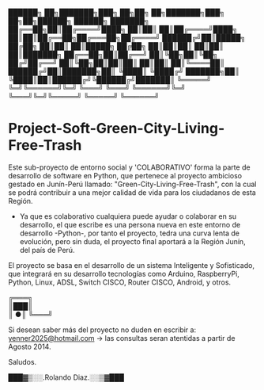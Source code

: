  ██████╗ ██╗███████╗███╗   ██╗██╗   ██╗███████╗███╗   ██╗██╗██████╗  ██████╗ ███████╗
 ██╔══██╗██║██╔════╝████╗  ██║██║   ██║██╔════╝████╗  ██║██║██╔══██╗██╔═══██╗██╔════╝
 ██████╔╝██║█████╗  ██╔██╗ ██║██║   ██║█████╗  ██╔██╗ ██║██║██║  ██║██║   ██║███████╗
 ██╔══██╗██║██╔══╝  ██║╚██╗██║╚██╗ ██╔╝██╔══╝  ██║╚██╗██║██║██║  ██║██║   ██║╚════██║
 ██████╔╝██║███████╗██║ ╚████║ ╚████╔╝ ███████╗██║ ╚████║██║██████╔╝╚██████╔╝███████║
 ╚═════╝ ╚═╝╚══════╝╚═╝  ╚═══╝  ╚═══╝  ╚══════╝╚═╝  ╚═══╝╚═╝╚═════╝  ╚═════╝ ╚══════╝

                                                                                    
Project-Soft-Green-City-Living-Free-Trash
=========================================

Este sub-proyecto de entorno social y 'COLABORATIVO' forma la parte de desarrollo de software en Python, que pertenece al proyecto ambicioso gestado en Junín-Perú llamado: "Green-City-Living-Free-Trash", con la cual se podrá contribuir a una mejor calidad de vida para los ciudadanos de esta Región.

- Ya que es colaborativo cualquiera puede ayudar o colaborar en su desarrollo, el que escribe es una persona nueva en este entorno de desarrollo -Python-, por tanto el proyecto, tedra una curva lenta de evolución, pero sin duda, el proyecto final aportará a la Región Junín, del país de Perú.


El proyecto se basa en el desarrollo de un sistema Inteligente y Sofisticado, que integrará en su desarrollo tecnologías como Arduino, RaspberryPi, Python, Linux, ADSL, Switch CISCO, Router CISCO, Android, y otros.

╔═══╗  
║███║  
║  ●║ 
╚═══╝ 

Si desean saber más del proyecto no duden en escribir a: yenner2025@hotmail.com   -> las consultas seran atentidas a partir de Agosto 2014.

Saludos.

███▓▒░░.Rolando Diaz.░░▒▓███ 
